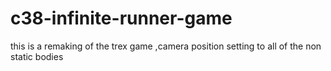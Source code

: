 # c38-infinite-runner-game
this is a remaking of the trex game ,camera position setting to all of the non static bodies
